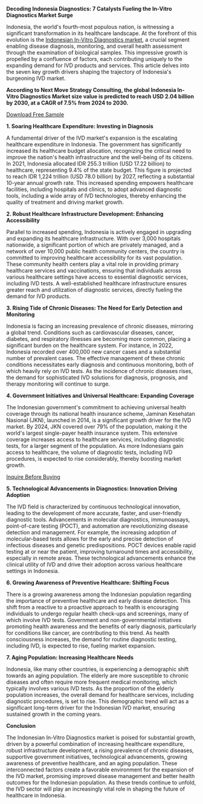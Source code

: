 **Decoding Indonesia Diagnostics: 7 Catalysts Fueling the In-Vitro Diagnostics Market Surge**

Indonesia, the world's fourth-most populous nation, is witnessing a significant transformation in its healthcare landscape. At the forefront of this evolution is the [Indonesian In-Vitro Diagnostics market](https://www.nextmsc.com/report/indonesia-in-vitro-diagnostics-market), a crucial segment enabling disease diagnosis, monitoring, and overall health assessment through the examination of biological samples. This impressive growth is propelled by a confluence of factors, each contributing uniquely to the expanding demand for IVD products and services. This article delves into the seven key growth drivers shaping the trajectory of Indonesia's burgeoning IVD market.

**According to Next Move Strategy Consulting, the global Indonesia In-Vitro Diagnostics Market size value is predicted to reach USD 2.04 billion by 2030, at a CAGR of 7.5% from 2024 to 2030.**

[Download Free Sample](https://www.nextmsc.com/indonesia-in-vitro-diagnostics-market/request-sample)

**1. Soaring Healthcare Expenditure: Investing in Diagnosis**

A fundamental driver of the IVD market's expansion is the escalating healthcare expenditure in Indonesia. The government has significantly increased its healthcare budget allocation, recognizing the critical need to improve the nation's health infrastructure and the well-being of its citizens. In 2021, Indonesia allocated IDR 255.3 trillion (USD 17.22 billion) to healthcare, representing 9.4% of the state budget. This figure is projected to reach IDR 1,224 trillion (USD 78.0 billion) by 2027, reflecting a substantial 10-year annual growth rate. This increased spending empowers healthcare facilities, including hospitals and clinics, to adopt advanced diagnostic tools, including a wide array of IVD technologies, thereby enhancing the quality of treatment and driving market growth.

**2. Robust Healthcare Infrastructure Development: Enhancing Accessibility**

Parallel to increased spending, Indonesia is actively engaged in upgrading and expanding its healthcare infrastructure. With over 3,000 hospitals nationwide, a significant portion of which are privately managed, and a network of over 10,000 public health community centers, the country is committed to improving healthcare accessibility for its vast population. These community health centers play a vital role in providing primary healthcare services and vaccinations, ensuring that individuals across various healthcare settings have access to essential diagnostic services, including IVD tests. A well-established healthcare infrastructure ensures greater reach and utilization of diagnostic services, directly fueling the demand for IVD products.

**3. Rising Tide of Chronic Diseases: The Need for Early Detection and Monitoring**

Indonesia is facing an increasing prevalence of chronic diseases, mirroring a global trend. Conditions such as cardiovascular diseases, cancer, diabetes, and respiratory illnesses are becoming more common, placing a significant burden on the healthcare system. For instance, in 2022, Indonesia recorded over 400,000 new cancer cases and a substantial number of prevalent cases. The effective management of these chronic conditions necessitates early diagnosis and continuous monitoring, both of which heavily rely on IVD tests. As the incidence of chronic diseases rises, the demand for sophisticated IVD solutions for diagnosis, prognosis, and therapy monitoring will continue to surge.

**4. Government Initiatives and Universal Healthcare: Expanding Coverage**

The Indonesian government's commitment to achieving universal health coverage through its national health insurance scheme, Jaminan Kesehatan Nasional (JKN), launched in 2014, is a significant growth driver for the IVD market. By 2024, JKN covered over 79% of the population, making it the world's largest single-payer health insurance system. This extensive coverage increases access to healthcare services, including diagnostic tests, for a larger segment of the population. As more Indonesians gain access to healthcare, the volume of diagnostic tests, including IVD procedures, is expected to rise considerably, thereby boosting market growth.

[Inquire Before Buying
](https://www.nextmsc.com/indonesia-in-vitro-diagnostics-market/inquire-before-buying)

**5. Technological Advancements in Diagnostics: Innovation Driving Adoption**

The IVD field is characterized by continuous technological innovation, leading to the development of more accurate, faster, and user-friendly diagnostic tools. Advancements in molecular diagnostics, immunoassays, point-of-care testing (POCT), and automation are revolutionizing disease detection and management. For example, the increasing adoption of molecular-based tests allows for the early and precise detection of infectious diseases and genetic predispositions. POCT devices enable rapid testing at or near the patient, improving turnaround times and accessibility, especially in remote areas. These technological advancements enhance the clinical utility of IVD and drive their adoption across various healthcare settings in Indonesia.

**6. Growing Awareness of Preventive Healthcare: Shifting Focus**

There is a growing awareness among the Indonesian population regarding the importance of preventive healthcare and early disease detection. This shift from a reactive to a proactive approach to health is encouraging individuals to undergo regular health check-ups and screenings, many of which involve IVD tests. Government and non-governmental initiatives promoting health awareness and the benefits of early diagnosis, particularly for conditions like cancer, are contributing to this trend. As health consciousness increases, the demand for routine diagnostic testing, including IVD, is expected to rise, fueling market expansion.

**7. Aging Population: Increasing Healthcare Needs**

Indonesia, like many other countries, is experiencing a demographic shift towards an aging population. The elderly are more susceptible to chronic diseases and often require more frequent medical monitoring, which typically involves various IVD tests. As the proportion of the elderly population increases, the overall demand for healthcare services, including diagnostic procedures, is set to rise. This demographic trend will act as a significant long-term driver for the Indonesian IVD market, ensuring sustained growth in the coming years.

**Conclusion** 

The Indonesian In-Vitro Diagnostics market is poised for substantial growth, driven by a powerful combination of increasing healthcare expenditure, robust infrastructure development, a rising prevalence of chronic diseases, supportive government initiatives, technological advancements, growing awareness of preventive healthcare, and an aging population. These interconnected factors create a favorable environment for the expansion of the IVD market, promising improved disease management and better health outcomes for the Indonesian population. As these trends continue to unfold, the IVD sector will play an increasingly vital role in shaping the future of healthcare in Indonesia.
